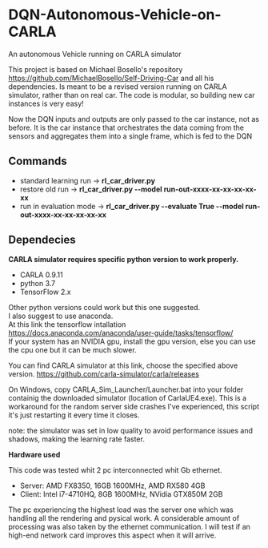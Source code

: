 # DQN-Autonomous-Vehicle-on-CARLA
An autonomous Vehicle running on CARLA simulator

This project is based on Michael Bosello's repository https://github.com/MichaelBosello/Self-Driving-Car and all his dependencies. Is meant to be a revised version running on CARLA simulator, rather than on real car. The code is modular, so building new car instances is very easy!

Now the DQN inputs and outputs are only passed to the car instance, not as before. It is the car instance that orchestrates the data coming from the sensors and aggregates them into a single frame, which is fed to the DQN

## Commands

- standard learning run -> **rl_car_driver.py**
- restore old run -> **rl_car_driver.py --model run-out-xxxx-xx-xx-xx-xx-xx**
- run in evaluation mode -> **rl_car_driver.py --evaluate True --model run-out-xxxx-xx-xx-xx-xx-xx**

## Dependecies

**CARLA simulator requires specific python version to work properly.**

- CARLA 0.9.11
- python 3.7
- TensorFlow 2.x

Other python versions could work but this one suggested.  
I also suggest to use anaconda.  
At this link the tensorflow intallation https://docs.anaconda.com/anaconda/user-guide/tasks/tensorflow/  
If your system has an NVIDIA gpu, install the gpu version, else you can use the cpu one but it can be much slower.


You can find CARLA simulator at this link, choose the specified above version. https://github.com/carla-simulator/carla/releases  

On Windows, copy  CARLA_Sim_Launcher/Launcher.bat into your folder containig the downloaded simulator (location of CarlaUE4.exe).  This is a workaround for the random server side crashes I've experienced, this script it's just restarting it every time it closes.

note: the simulator was set in low quality to avoid performance issues and shadows, making the learning rate faster.

**Hardware used**

This code was tested whit 2 pc interconnected whit Gb ethernet.

- Server: AMD FX8350, 16GB 1600MHz, AMD RX580 4GB
- Client: Intel i7-4710HQ, 8GB 1600MHz, NVidia GTX850M 2GB

The pc experiencing the highest load was the server one which was handling all the rendering and pysical work. A considerable amount of processing was also taken by the ethernet communication. I will test if an high-end network card improves this aspect when it will arrive.
